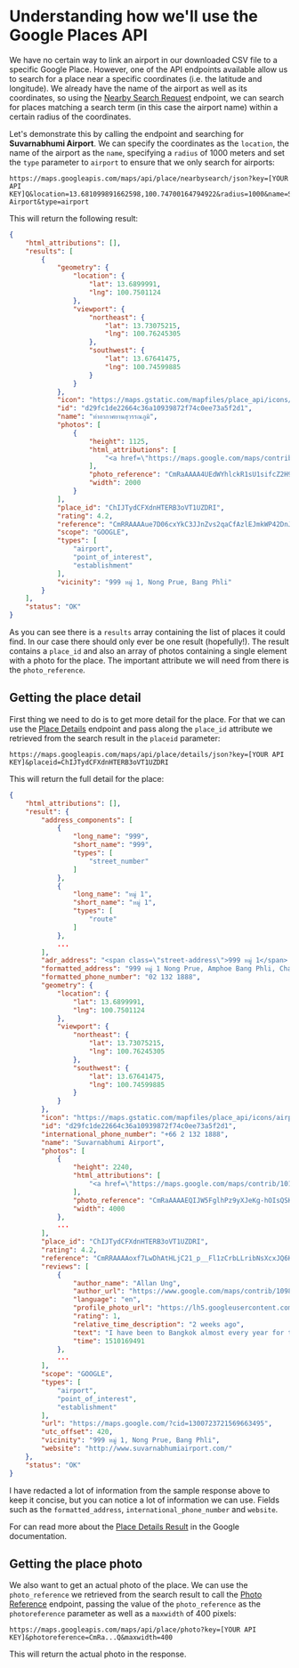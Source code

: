 # Understanding how we'll use the Google Places API

We have no certain way to link an airport in our downloaded CSV file to a specific Google Place. However, one of the API endpoints available allow us to search for a place near a specific coordinates (i.e. the latitude and longitude). We already have the name of the airport as well as its coordinates, so using the [Nearby Search Request](https://developers.google.com/places/web-service/search#PlaceSearchRequests) endpoint, we can search for places matching a search term (in this case the airport name) within a certain radius of the coordinates.

Let's demonstrate this by calling the endpoint and searching for **Suvarnabhumi Airport**. We can specify the coordinates as the `location`, the name of the airport as the `name`, specifying a `radius` of 1000 meters and set the `type` parameter to `airport` to ensure that we only search for airports:

```text
https://maps.googleapis.com/maps/api/place/nearbysearch/json?key=[YOUR API KEY]Q&location=13.681099891662598,100.74700164794922&radius=1000&name=Suvarnabhumi Airport&type=airport
```

This will return the following result:

```json
{
    "html_attributions": [],
    "results": [
        {
            "geometry": {
                "location": {
                    "lat": 13.6899991,
                    "lng": 100.7501124
                },
                "viewport": {
                    "northeast": {
                        "lat": 13.73075215,
                        "lng": 100.76245305
                    },
                    "southwest": {
                        "lat": 13.67641475,
                        "lng": 100.74599885
                    }
                }
            },
            "icon": "https://maps.gstatic.com/mapfiles/place_api/icons/airport-71.png",
            "id": "d29fc1de22664c36a10939872f74c0ee73a5f2d1",
            "name": "ท่าอากาศยานสุวรรณภูมิ",
            "photos": [
                {
                    "height": 1125,
                    "html_attributions": [
                        "<a href=\"https://maps.google.com/maps/contrib/102061212321633747417/photos\">Gerrit Holzhueter</a>"
                    ],
                    "photo_reference": "CmRaAAAA4UEdWYhlckR1sU1sifcZ2H9w8l7zHtNwhapak7X1-ifJPgp4FjeESb8uDAtFRWKvRK51Ac9kr52TmhBC5zHJ36oLrAElDxr7kdRpHhwh_DcM1VUTXVm-eITulLtHcTPPEhCQPhqexHamLP5b4ybTh_dlGhSPyGW1SHuS9JKyjgGj0lZyPHKZTQ",
                    "width": 2000
                }
            ],
            "place_id": "ChIJTydCFXdnHTERB3oVT1UZDRI",
            "rating": 4.2,
            "reference": "CmRRAAAAue7D06cxYkC3JJnZvs2qaCfAzlEJmkWP42DnJIWJ1JTnK1FLeF2sJutuDveybjP8ly1s7iXlLvL4oLCBcBw4Xfw3m0IN18Du-QZ47TGPJFTClS2y1iKJtkQkQckldHd9EhCiWS73Yjx95gIU48wepAqKGhTvzqmaUedJ2h21afG-HpHlJDcYNw",
            "scope": "GOOGLE",
            "types": [
                "airport",
                "point_of_interest",
                "establishment"
            ],
            "vicinity": "999 หมู่ 1, Nong Prue, Bang Phli"
        }
    ],
    "status": "OK"
}
```

As you can see there is a `results` array containing the list of places it could find. In our case there should only ever be one result (hopefully!). The result contains a `place_id` and also an array of photos containing a single element with a photo for the place. The important attribute we will need from there is the `photo_reference`.

## Getting the place detail

First thing we need to do is to get more detail for the place. For that we can use the [Place Details](https://developers.google.com/places/web-service/details) endpoint and pass along the `place_id` attribute we retrieved from the search result in the `placeid` parameter:

```text
https://maps.googleapis.com/maps/api/place/details/json?key=[YOUR API KEY]&placeid=ChIJTydCFXdnHTERB3oVT1UZDRI
```

This will return the full detail for the place:

```json
{
    "html_attributions": [],
    "result": {
        "address_components": [
            {
                "long_name": "999",
                "short_name": "999",
                "types": [
                    "street_number"
                ]
            },
            {
                "long_name": "หมู่ 1",
                "short_name": "หมู่ 1",
                "types": [
                    "route"
                ]
            },
            ...
        ],
        "adr_address": "<span class=\"street-address\">999 หมู่ 1</span> <span class=\"extended-address\">Nong Prue</span>, <span class=\"locality\">Amphoe Bang Phli</span>, <span class=\"region\">Chang Wat Samut Prakan</span> <span class=\"postal-code\">10540</span>, <span class=\"country-name\">Thailand</span>",
        "formatted_address": "999 หมู่ 1 Nong Prue, Amphoe Bang Phli, Chang Wat Samut Prakan 10540, Thailand",
        "formatted_phone_number": "02 132 1888",
        "geometry": {
            "location": {
                "lat": 13.6899991,
                "lng": 100.7501124
            },
            "viewport": {
                "northeast": {
                    "lat": 13.73075215,
                    "lng": 100.76245305
                },
                "southwest": {
                    "lat": 13.67641475,
                    "lng": 100.74599885
                }
            }
        },
        "icon": "https://maps.gstatic.com/mapfiles/place_api/icons/airport-71.png",
        "id": "d29fc1de22664c36a10939872f74c0ee73a5f2d1",
        "international_phone_number": "+66 2 132 1888",
        "name": "Suvarnabhumi Airport",
        "photos": [
            {
                "height": 2240,
                "html_attributions": [
                    "<a href=\"https://maps.google.com/maps/contrib/101445658970989030075/photos\">Leo Chang</a>"
                ],
                "photo_reference": "CmRaAAAAEQIJW5FglhPz9yXJeKg-hOIsQSK2D4N8iDDMrgjpiWlIJ8JDqHD91rVxlYrIlA-vSnTme5QCzbe-3yooMIH98HEQCLL53Kk2eVmi9d2YorlOppHaeypBGAi6BxOnD6b9EhD6QTT2pyMVAEucF510uAY9GhRN4SYASj56L0zpK7NyWWQqTfr01w",
                "width": 4000
            },
            ...
        ],
        "place_id": "ChIJTydCFXdnHTERB3oVT1UZDRI",
        "rating": 4.2,
        "reference": "CmRRAAAAoxf7LwDhAtHLjC21_p__Fl1zCrbLLribNsXcxJQ6K7dWMcP2MYRACh0qjVDdFg5VIOiDVjwCQOV5469-vLZxGE_GJp_CJ31deUJim4IFJLI56cFUyehPti9SPqOltPAVEhDAGZtJjwjChjHeFZ0X0x31GhR11gCnI7hhTMRhwdLFZ5q-bWkeBg",
        "reviews": [
            {
                "author_name": "Allan Ung",
                "author_url": "https://www.google.com/maps/contrib/109830434604960986698/reviews",
                "language": "en",
                "profile_photo_url": "https://lh5.googleusercontent.com/-RCDM8Rxm2xg/AAAAAAAAAAI/AAAAAAAAAAA/AFiYof3E22m20S9LBGHTQDK1xm0MuliU5g/s128-c0x00000000-cc-rp-mo-ba6/photo.jpg",
                "rating": 1,
                "relative_time_description": "2 weeks ago",
                "text": "I have been to Bangkok almost every year for the last 15 years. Unfortunately last year, I took a public taxi from Suvarnabhumi Airport and was charged 700 Baht to Siam Novotel. The usual cost was around 400 Baht including toll fee. Although the meter was turned on, the meter was continuously jumping. The driver kept touching the bottom of the meter and I knew something was not right. I made a police report but have never received an update or reply. Below is the taxi license number which you should take note of.  It was supposed to be a vacation but the entire experience was marred by this incident.",
                "time": 1510169491
            },
            ...
        ],
        "scope": "GOOGLE",
        "types": [
            "airport",
            "point_of_interest",
            "establishment"
        ],
        "url": "https://maps.google.com/?cid=1300723721569663495",
        "utc_offset": 420,
        "vicinity": "999 หมู่ 1, Nong Prue, Bang Phli",
        "website": "http://www.suvarnabhumiairport.com/"
    },
    "status": "OK"
}
```

I have redacted a lot of information from the sample response above to keep it concise, but you can notice a lot of information we can use. Fields such as the `formatted_address`, `international_phone_number` and `website`.

For can read more about the [Place Details Result](https://developers.google.com/places/web-service/details#PlaceDetailsResults) in the Google documentation.

## Getting the place photo

We also want to get an actual photo of the place. We can use the `photo_reference` we retrieved from the search result to call the [Photo Reference](https://developers.google.com/places/web-service/photos) endpoint, passing the value of the `photo_reference` as the `photoreference` parameter as well as a `maxwidth` of 400 pixels:

```text
https://maps.googleapis.com/maps/api/place/photo?key=[YOUR API KEY]&photoreference=CmRa...Q&maxwidth=400
```

This will return the actual photo in the response.
